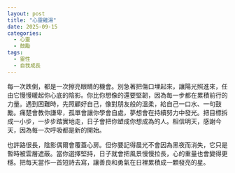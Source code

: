 ```yaml
---
layout: post
title: "心靈雞湯"
date: 2025-09-15
categories:
  - 心靈
  - 鼓勵
tags:
  - 靈性
  - 自我成長
---
```


每一次跌倒，都是一次擦亮眼睛的機會。別急著把傷口埋起來，讓陽光照進來，任由它慢慢暖起你心底的陰影。你比你想像的還要堅韌，因為每一步都在累積前行的力量。遇到困難時，先照顧好自己，像對朋友般的溫柔，給自己一口水、一句鼓勵。痛楚會教你謙卑，孤單會讓你學會自處，夢想會在持續努力中發光。把目標拆成一小步，一步步踏實地走，日子會把你塑成你想成為的人。相信明天，感謝今天，因為每一次呼吸都是新的開始。

也許路很長，陰影偶爾會覆蓋心房。但你要記得晨光不會因為黑夜而消失，它只是暫時被雲層遮蔽。當你選擇堅持，日子就會把風景慢慢拉長，心的重量也會變得更穩。把每天當作一首短詩去寫，讓善良和勇氣在日裡累積成一顆發亮的星。